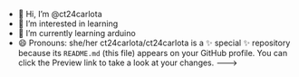 - 👋 Hi, I’m @ct24carlota
- 👀 I’m interested in learning
- 🌱 I’m currently learning arduino
- 😄 Pronouns: she/her
ct24carlota/ct24carlota is a ✨ special ✨ repository because its `README.md` (this file) appears on your GitHub profile.
You can click the Preview link to take a look at your changes.
--->
